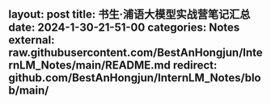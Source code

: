 layout: post
title:  书生·浦语大模型实战营笔记汇总
date:   2024-1-30-21-51-00
categories: Notes
external: raw.githubusercontent.com/BestAnHongjun/InternLM_Notes/main/README.md
redirect: github.com/BestAnHongjun/InternLM_Notes/blob/main/
------
